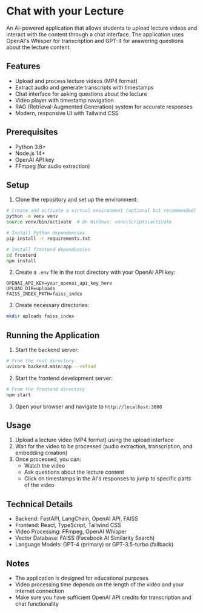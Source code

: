 # Chat with your Lecture

An AI-powered application that allows students to upload lecture videos and interact with the content through a chat interface. The application uses OpenAI's Whisper for transcription and GPT-4 for answering questions about the lecture content.

## Features

- Upload and process lecture videos (MP4 format)
- Extract audio and generate transcripts with timestamps
- Chat interface for asking questions about the lecture
- Video player with timestamp navigation
- RAG (Retrieval-Augmented Generation) system for accurate responses
- Modern, responsive UI with Tailwind CSS

## Prerequisites

- Python 3.8+
- Node.js 14+
- OpenAI API key
- FFmpeg (for audio extraction)

## Setup

1. Clone the repository and set up the environment:

```bash
# Create and activate a virtual environment (optional but recommended)
python -m venv venv
source venv/bin/activate  # On Windows: venv\Scripts\activate

# Install Python dependencies
pip install -r requirements.txt

# Install frontend dependencies
cd frontend
npm install
```

2. Create a `.env` file in the root directory with your OpenAI API key:

```
OPENAI_API_KEY=your_openai_api_key_here
UPLOAD_DIR=uploads
FAISS_INDEX_PATH=faiss_index
```

3. Create necessary directories:

```bash
mkdir uploads faiss_index
```

## Running the Application

1. Start the backend server:

```bash
# From the root directory
uvicorn backend.main:app --reload
```

2. Start the frontend development server:

```bash
# From the frontend directory
npm start
```

3. Open your browser and navigate to `http://localhost:3000`

## Usage

1. Upload a lecture video (MP4 format) using the upload interface
2. Wait for the video to be processed (audio extraction, transcription, and embedding creation)
3. Once processed, you can:
   - Watch the video
   - Ask questions about the lecture content
   - Click on timestamps in the AI's responses to jump to specific parts of the video

## Technical Details

- Backend: FastAPI, LangChain, OpenAI API, FAISS
- Frontend: React, TypeScript, Tailwind CSS
- Video Processing: FFmpeg, OpenAI Whisper
- Vector Database: FAISS (Facebook AI Similarity Search)
- Language Models: GPT-4 (primary) or GPT-3.5-turbo (fallback)

## Notes

- The application is designed for educational purposes
- Video processing time depends on the length of the video and your internet connection
- Make sure you have sufficient OpenAI API credits for transcription and chat functionality 